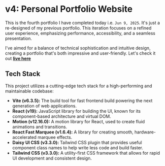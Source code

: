 # v4: Personal Portfolio Website

This is the fourth portfolio I have completed today i.e. `Jun 9, 2025`. It's just a re-designed of my previous portfolio. This iteration focuses on a refined user experience, emphasizing performance, accessibility, and a seamless presentation. 

I've aimed for a balance of technical sophistication and intuitive design, creating a portfolio that's both impressive and user-friendly. Let's check it out [**live here**](https://v4.mdazlaanzubair.com/)

## Tech Stack

This project utilizes a cutting-edge tech stack for a high-performing and maintainable codebase:

- **Vite (v6.3.5):** The build tool for fast frontend build powering the next generation of web applications.
- **React (v19):** JavaScript library for building the UI, known for its component-based architecture and virtual DOM.
- **Motion (v12.16.0):** A motion library for React, used to create fluid animations and transitions.
- **React Fast Marquee (v1.6.4):** A library for creating smooth, hardware-accelerated marquee effects.
- **Daisy UI CSS (v3.3.0):** Tailwind CSS plugin that provides useful component class names to help write less code and build faster.
- **Tailwind CSS (v3.3.0):** A utility-first CSS framework that allows for rapid UI development and consistent design.

